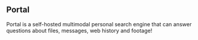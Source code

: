 ## Portal

Portal is a self-hosted multimodal personal search engine that can answer questions about files, messages, web history and footage!